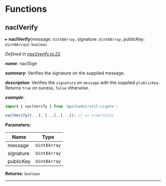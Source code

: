 

# Functions

<a id="naclverify"></a>

##  naclVerify

▸ **naclVerify**(message: *`Uint8Array`*, signature: *`Uint8Array`*, publicKey: *`Uint8Array`*): `boolean`

*Defined in [nacl/verify.ts:22](https://github.com/polkadot-js/common/blob/5d73919/packages/util-crypto/src/nacl/verify.ts#L22)*

*__name__*: naclSign

*__summary__*: Verifies the signature on the supplied message.

*__description__*: Verifies the `signature` on `message` with the supplied `plublicKey`. Returns `true` on sucess, `false` otherwise.

*__example__*:   

```javascript
import { naclVerify } from '@polkadot/util-crypto';

naclVerify([...], [...], [...]); // => true/false
```

**Parameters:**

| Name | Type |
| ------ | ------ |
| message | `Uint8Array` |
| signature | `Uint8Array` |
| publicKey | `Uint8Array` |

**Returns:** `boolean`

___

